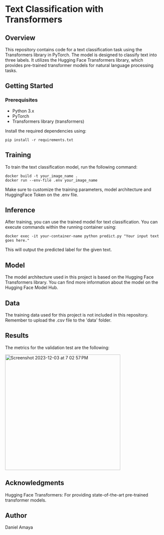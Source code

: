 # Text Classification with Transformers
## Overview
This repository contains code for a text classification task using the Transformers library in PyTorch. The model is designed to classify text into three labels. It utilizes the Hugging Face Transformers library, which provides pre-trained transformer models for natural language processing tasks.

## Getting Started
### Prerequisites
* Python 3.x
* PyTorch
* Transformers library (transformers)

Install the required dependencies using:

```
pip install -r requirements.txt
```

## Training
To train the text classification model, run the following command:

```
docker build -t your_image_name .
docker run --env-file .env your_image_name
```

Make sure to customize the training parameters, model architecture and HuggingFace Token on the .env file.

## Inference
After training, you can use the trained model for text classification. You can execute commands within the running container using:

```
docker exec -it your-container-name python predict.py "Your input text goes here."
```

This will output the predicted label for the given text.

## Model
The model architecture used in this project is based on the Hugging Face Transformers library. You can find more information about the model on the Hugging Face Model Hub.

## Data
The training data used for this project is not included in this repository. Remember to upload the .csv file to the 'data' folder.

## Results
The metrics for the validation test are the following:

<img width="375" alt="Screenshot 2023-12-03 at 7 02 57 PM" src="https://github.com/DaniAmaya/mlops-excercise/assets/20273279/a92def54-93e1-4c7b-a636-5bb6c4453ed5">

## Acknowledgments
Hugging Face Transformers: For providing state-of-the-art pre-trained transformer models.

## Author
Daniel Amaya
